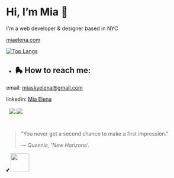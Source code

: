 <h1>Hi, I’m Mia 🍧</h1>
<p>I'm a web developer & designer based in NYC</p>
<p><a href = "https://miaelena.netlify.app/">miaelena.com</a><p>


[![Top Langs](https://github-readme-stats.vercel.app/api/top-langs/?username=miaskyelena&theme=jolly&layout=compact&bg_color=00000000&card_width=500px&custom_title=👩🏻‍💻&nbsp;My&nbsp;Languages&nbsp;&hide_border=true)](https://github.com/anuraghazra/github-readme-stats)

- <h2>🛼 How to reach me:</h2> 
<p>email: <a href = "mailto: miaskyelena@gmail.com">miaskyelena@gmail.com</a></p>
<p>linkedin: <a href="https://www.linkedin.com/in/miaelena/">Mia Elena</a></p>
&nbsp;

<a href="https://github.com/anuraghazra/github-readme-stats">
  <img align="center" src="https://github-readme-stats.vercel.app/api?username=miaskyelena&theme=jolly&show_icons=true&hide_border=true&bg_color=00000000"/>
</a>
<a href="https://github.com/anuraghazra/github-readme-stats">
  <img align="center" src="https://github-readme-stats.vercel.app/api/wakatime?username=@miaskyelena&theme=jolly&bg_color=00000000&hide_border=true&layout=compact"/>
</a>


&nbsp;
&nbsp;
> "You never get a second chance to make a first impression."</p>
> — <cite>Queenie, 'New Horizons'. 
</cite>
💕
<a href="https://www.youtube.com/watch?v=Sg8FMNEt8KY"><img src="https://64.media.tumblr.com/1e2121c8c85a1b6a01aec7c5126f6074/f8d318a4a6092895-85/s250x400/ab6d68a37e148947a377e610608dc1938dd1c6f0.gifv" width="50" height="50"></a> 

<!---
miaskyelena/miaskyelena is a ✨ special ✨ repository because its `README.md` (this file) appears on your GitHub profile.
You can click the Preview link to take a look at your changes.
--->

